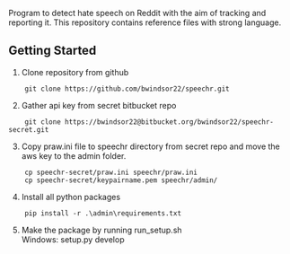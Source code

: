 Program to detect hate speech on Reddit with the aim of tracking and reporting it. This repository contains reference files with strong language.

## Getting Started

1. Clone repository from github 
```
	git clone https://github.com/bwindsor22/speechr.git
```
2. Gather api key from secret bitbucket repo <br>
```
	git clone https://bwindsor22@bitbucket.org/bwindsor22/speechr-secret.git
```
3. Copy praw.ini file to speechr directory from secret repo and move the aws key to the admin folder.<br>
```
	cp speechr-secret/praw.ini speechr/praw.ini
	cp speechr-secret/keypairname.pem speechr/admin/
```
4. Install all python packages <br>
```
	pip install -r .\admin\requirements.txt
```
5. Make the package by running run_setup.sh <br>
	Windows: setup.py develop <br>
